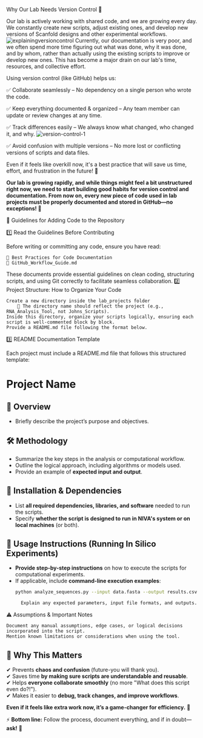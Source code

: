 Why Our Lab Needs Version Control 🚀

Our lab is actively working with shared code, and we are growing every day. We constantly create new scripts, adjust existing ones, and develop new versions of Scanfold designs and other experimental workflows. 
![explainingversioncontrol](https://github.com/user-attachments/assets/08c6b112-3dc4-416d-a057-2ce6281d8293)
Currently, our documentation is very poor, and we often spend more time figuring out what was done, why it was done, and by whom, rather than actually using the existing scripts to improve or develop new ones. This has become a major drain on our lab's time, resources, and collective effort.




Using version control (like GitHub) helps us:


✅ Collaborate seamlessly – No dependency on a single person who wrote the code.

✅ Keep everything documented & organized – Any team member can update or review changes at any time.

✅ Track differences easily – We always know what changed, who changed it, and why.
![version-control-1](https://github.com/user-attachments/assets/f28cf343-8248-4041-88a1-5a3249b700f6)

✅ Avoid confusion with multiple versions – No more lost or conflicting versions of scripts and data files.


Even if it feels like overkill now, it's a best practice that will save us time, effort, and frustration in the future! 🚀

**Our lab is growing rapidly, and while things might feel a bit unstructured right now, we need to start building good habits for version control and documentation. From now on, every new piece of code used in lab projects must be properly documented and stored in GitHub—no exceptions! 🚀**

📌 Guidelines for Adding Code to the Repository

1️⃣ Read the Guidelines Before Contributing

Before writing or committing any code, ensure you have read:

    📖 Best Practices for Code Documentation
    📖 GitHub_Workflow_Guide.md

These documents provide essential guidelines on clean coding, structuring scripts, and using Git correctly to facilitate seamless collaboration.
2️⃣ Project Structure: How to Organize Your Code

    Create a new directory inside the lab_projects folder
        📌 The directory name should reflect the project (e.g., RNA_Analysis_Tool, not Johns_Scripts).
    Inside this directory, organize your scripts logically, ensuring each script is well-commented block by block.
    Provide a README.md file following the format below.

3️⃣ README Documentation Template

Each project must include a README.md file that follows this structured template:

# Project Name  
## 📌 Overview  
- Briefly describe the project’s purpose and objectives.  

## 🛠️ Methodology  
- Summarize the key steps in the analysis or computational workflow.  
- Outline the logical approach, including algorithms or models used.  
- Provide an example of **expected input and output**.  

## 🔧 Installation & Dependencies  
- List **all required dependencies, libraries, and software** needed to run the scripts.  
- Specify **whether the script is designed to run in NIVA's system or on local machines** (or both).  

## 🚀 Usage Instructions (Running In Silico Experiments)  
- **Provide step-by-step instructions** on how to execute the scripts for computational experiments.  
- If applicable, include **command-line execution examples**:  
  ```bash
  python analyze_sequences.py --input data.fasta --output results.csv

    Explain any expected parameters, input file formats, and outputs.

⚠️ Assumptions & Important Notes

    Document any manual assumptions, edge cases, or logical decisions incorporated into the script.
    Mention known limitations or considerations when using the tool.

## **🌟 Why This Matters**
✔ Prevents **chaos and confusion** (future-you will thank you).  
✔ Saves time **by making sure scripts are understandable and reusable**.  
✔ Helps **everyone collaborate smoothly** (no more "What does this script even do?!").  
✔ Makes it easier to **debug, track changes, and improve workflows**.  

**Even if it feels like extra work now, it’s a game-changer for efficiency.** 🚀  

⚡ **Bottom line:** Follow the process, document everything, and if in doubt—**ask!** 🎯

    

